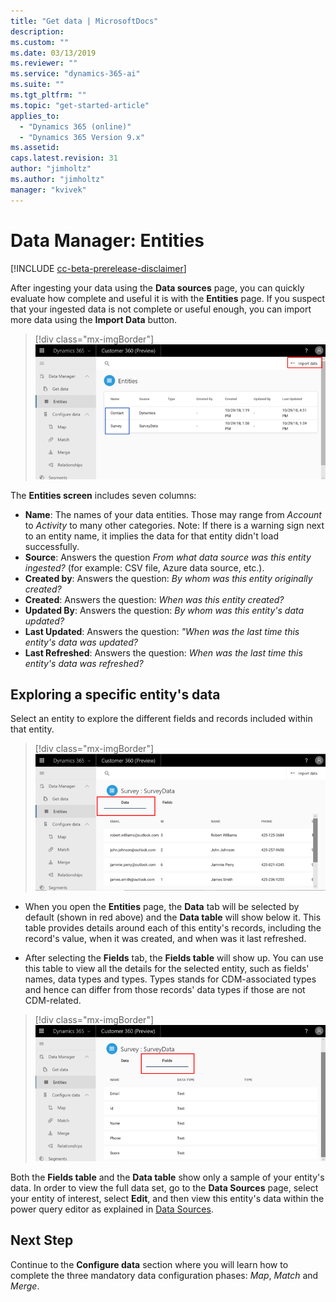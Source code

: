 ```yaml
---
title: "Get data | MicrosoftDocs"
description: 
ms.custom: ""
ms.date: 03/13/2019
ms.reviewer: ""
ms.service: "dynamics-365-ai"
ms.suite: ""
ms.tgt_pltfrm: ""
ms.topic: "get-started-article"
applies_to: 
  - "Dynamics 365 (online)"
  - "Dynamics 365 Version 9.x"
ms.assetid: 
caps.latest.revision: 31
author: "jimholtz"
ms.author: "jimholtz"
manager: "kvivek"
---
```

# Data Manager: Entities

[!INCLUDE [cc-beta-prerelease-disclaimer](../includes/cc-beta-prerelease-disclaimer.md)]

After ingesting your data using the **Data sources** page, you can quickly evaluate how complete and useful it is with the **Entities** page. If you suspect that your ingested data is not complete or useful enough, you can import more data using the **Import Data** button.

> [!div class="mx-imgBorder"] 
> ![](media/scorecard-entities-import-data.png "Entities import data")

The **Entities screen** includes seven columns: 
- **Name**: The names of your data entities. Those may range from *Account* to *Activity* to many other categories. Note: If there is a warning sign next to an entity name, it implies the data for that entity didn't load successfully. 
- **Source**: Answers the question *From what data source was this entity ingested?* (for example: CSV file, Azure data source, etc.).
- **Created by**: Answers the question: *By whom was this entity originally created?*
- **Created**: Answers the question: *When was this entity created?*
- **Updated By**: Answers the question: *By whom was this entity's data updated?*
- **Last Updated**: Answers the question: *"When was the last time this entity's data was updated?*
- **Last Refreshed**: Answers the question: *When was the last time this entity's data was refreshed?*

## Exploring a specific entity's data

Select an entity to explore the different fields and records included within that entity.

> [!div class="mx-imgBorder"] 
> ![](media/data-manager-entities-data.png "Data manager entities")

- When you open the **Entities** page, the **Data** tab will be selected by default (shown in red above) and the **Data table** will show below it. This table provides details around each of this entity's records, including the record's value, when it was created, and when was it last refreshed.

- After selecting the **Fields** tab, the **Fields table** will show up. You can use this table to view all the details for the selected entity, such as fields' names, data types and types. Types stands for CDM-associated types and hence can differ from those records' data types if those are not CDM-related.

> [!div class="mx-imgBorder"] 
> ![](media/data-manager-entities-fields.png "Data manager fields")

Both the **Fields table** and the **Data table** show only a sample of your entity's data. In order to view the full data set, go to the **Data Sources** page, select your entity of interest, select **Edit**, and then view this entity's data within the power query editor as explained in [Data Sources](pm-data-sources.md).

## Next Step

Continue to the **Configure data** section where you will learn how to complete the three mandatory data configuration phases: *Map*, *Match* and *Merge*.
